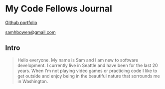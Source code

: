 # My Code Fellows Journal

[Github portfolio](https://github.com/sambow7)

<samhbowen@gmail.com>

## **Intro**
  
  > Hello everyone. My name is Sam and I am new to software development. I currently live in Seattle and have been for the last 20 years. When I'm not playing video games or practicing code I like to get outside and enjoy being in the beautiful nature that sorrounds me in Washington. 

